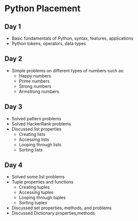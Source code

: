 # Python Placement

## Day 1
- Basic fundamentals of Python, syntax, features, applications
- Python tokens, operators, data types

## Day 2
- Simple problems on different types of numbers such as:
  - Happy numbers
  - Prime numbers
  - Strong numbers
  - Armstrong numbers

## Day 3
- Solved pattern problems
- Solved HackerRank problems
- Discussed list properties
  - Creating lists
  - Accessing lists
  - Looping through lists
  - Sorting lists

## Day 4
- Solved some list problems
- Tuple properties and functions
  - Creating tuples
  - Accessing tuples
  - Looping through tuples
  - Sorting tuples
- Discussed set properties, methods, and problems
- Discussed Dictionary properties,methods
